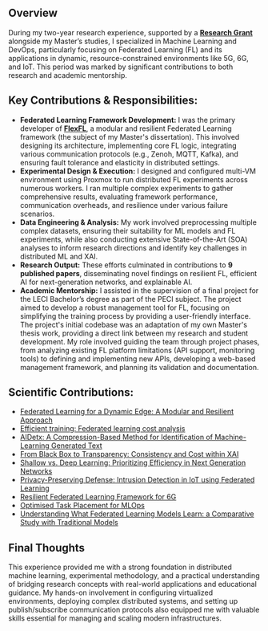 ## Overview

During my two-year research experience, supported by a [**Research Grant**](TODO) alongside my Master’s studies, I specialized in Machine Learning and DevOps, particularly focusing on Federated Learning (FL) and its applications in dynamic, resource-constrained environments like 5G, 6G, and IoT. This period was marked by significant contributions to both research and academic mentorship.

## Key Contributions & Responsibilities:

*   **Federated Learning Framework Development:** I was the primary developer of [**FlexFL**](TODO), a modular and resilient Federated Learning framework (the subject of my Master's dissertation). This involved designing its architecture, implementing core FL logic, integrating various communication protocols (e.g., Zenoh, MQTT, Kafka), and ensuring fault tolerance and elasticity in distributed settings.
*   **Experimental Design & Execution:** I designed and configured multi-VM environment using Proxmox to run distributed FL experiments across numerous workers. I ran multiple complex experiments to gather comprehensive results, evaluating framework performance, communication overheads, and resilience under various failure scenarios.
*   **Data Engineering & Analysis:** My work involved preprocessing multiple complex datasets, ensuring their suitability for ML models and FL experiments, while also conducting extensive State-of-the-Art (SOA) analyses to inform research directions and identify key challenges in distributed ML and XAI.
*   **Research Output:** These efforts culminated in contributions to **9 published papers**, disseminating novel findings on resilient FL, efficient AI for next-generation networks, and explainable AI.
*   **Academic Mentorship:** I assisted in the supervision of a final project for the LECI Bachelor’s degree as part of the PECI subject. The project aimed to develop a robust management tool for FL, focusing on simplifying the training process by providing a user-friendly interface. The project's initial codebase was an adaptation of my own Master's thesis work, providing a direct link between my research and student development. My role involved guiding the team through project phases, from analyzing existing FL platform limitations (API support, monitoring tools) to defining and implementing new APIs, developing a web-based management framework, and planning its validation and documentation.

## Scientific Contributions:

- [Federated Learning for a Dynamic Edge: A Modular and Resilient Approach](/papers/sensors2025)
- [Efficient training: Federated learning cost analysis](/papers/bigdata2025)
- [AIDetx: A Compression-Based Method for Identification of Machine-Learning Generated Text](/papers/dcc2025)
- [From Black Box to Transparency: Consistency and Cost within XAI](/papers/globecom2024)
- [Shallow vs. Deep Learning: Prioritizing Efficiency in Next Generation Networks](/papers/ficloud2024)
- [Privacy-Preserving Defense: Intrusion Detection in IoT using Federated Learning](/papers/melecon2024)
- [Resilient Federated Learning Framework for 6G](/papers/icctfl2025)
- [Optimised Task Placement for MLOps](/papers/icctmlops2025)
- [Understanding What Federated Learning Models Learn: a Comparative Study with Traditional Models](/papers/wimob2025)

## Final Thoughts

This experience provided me with a strong foundation in distributed machine learning, experimental methodology, and a practical understanding of bridging research concepts with real-world applications and educational guidance. My hands-on involvement in configuring virtualized environments, deploying complex distributed systems, and setting up publish/subscribe communication protocols also equipped me with valuable skills essential for managing and scaling modern infrastructures.